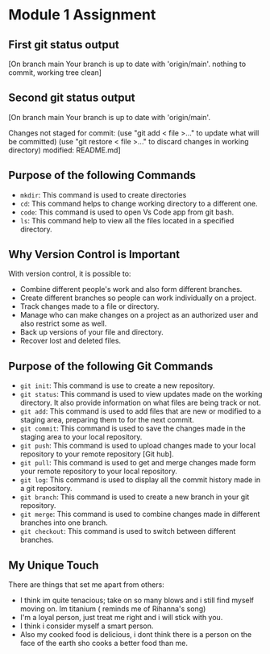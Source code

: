 # Module 1 Assignment

## First git status output

[On branch main
Your branch is up to date with 'origin/main'.
nothing to commit, working tree clean]

## Second git status output

[On branch main
Your branch is up to date with 'origin/main'.

Changes not staged for commit:
  (use "git add < file >..." to update what will be committed)
  (use "git restore < file >..." to discard changes in working directory)
        modified:   README.md]

## Purpose of the following Commands

- `mkdir`: This command is used to create directories
- `cd`: This command helps to change working directory to a different one.
- `code`: This command is used to open Vs Code app from git bash.
- `ls`: This command help to view all the files located in a specified directory.

## Why Version Control is Important

With version control, it is possible to:

- Combine different people's work and also form different branches.
- Create different branches so people can work individually on a project.
- Track changes made to a file or directory.
- Manage who can make changes on a project as an authorized user and also restrict some as well.
- Back up versions of your file and directory.
- Recover lost and deleted files.

## Purpose of the following Git Commands

- `git init`: This command is use to create a new repository.
- `git status`: This command is used to view updates made on the working directory. It also provide information on what files are being track or not.
- `git add`: This command is used to add files that are new or modified to a staging area, preparing them to for the next commit.  
- `git commit`: This command is used to save the changes made in the staging area to your local repository.
- `git push`: This command is used to upload changes made to your local repository to your remote repository [Git hub].
- `git pull`: This command is used to get and merge changes made form your remote repository to your local repository.
- `git log`: This command is used to display all the commit history made in a git repository.
- `git branch`: This command is used to create a new branch in your git repository.
- `git merge`: This command is used to combine changes made in different branches into one branch.
- `git checkout`: This command is used to switch between different branches.

## My Unique Touch

There are things that set me apart from others:

- I think im quite tenacious; take on so many blows and i still find myself moving on. Im titanium ( reminds me of Rihanna's song)
- I'm a loyal person, just treat me right and i will stick with you.
- I think i consider myself a smart person.
- Also my cooked food is delicious, i dont think there is a person on the face of the earth sho cooks a better food than me.
